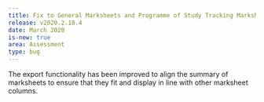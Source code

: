 ```yaml
---
title: Fix to General Marksheets and Programme of Study Tracking Marksheets
release: v2020.2.18.4
date: March 2020
is-new: true
area: Assessment
type: bug
---
```


The export functionality has been improved to align the summary of marksheets to ensure that they fit and display in line with other marksheet columns.
